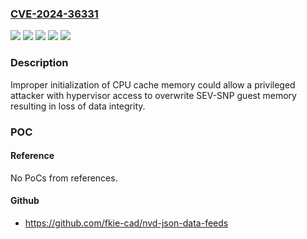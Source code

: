### [CVE-2024-36331](https://cve.mitre.org/cgi-bin/cvename.cgi?name=CVE-2024-36331)
![](https://img.shields.io/static/v1?label=Product&message=AMD%20EPYC%E2%84%A2%209004%20Series%20Processors&color=blue)
![](https://img.shields.io/static/v1?label=Product&message=AMD%20EPYC%E2%84%A2%20Embedded%209004%20Series%20Processors&color=blue)
![](https://img.shields.io/static/v1?label=Product&message=EPYC%E2%84%A2%20Embedded%209004%20%20Series%20Processors&color=blue)
![](https://img.shields.io/static/v1?label=Version&message=&color=brightgreen)
![](https://img.shields.io/static/v1?label=Vulnerability&message=CWE-665%20%20Improper%20Initialization&color=brightgreen)

### Description

Improper initialization of CPU cache memory could allow a privileged attacker with hypervisor access to overwrite SEV-SNP guest memory resulting in loss of data integrity.

### POC

#### Reference
No PoCs from references.

#### Github
- https://github.com/fkie-cad/nvd-json-data-feeds

